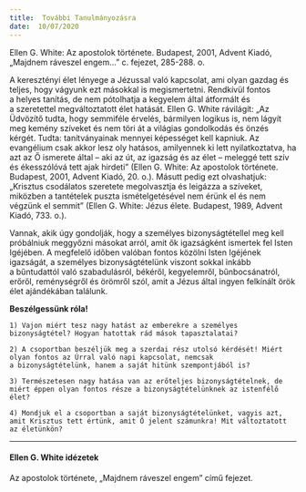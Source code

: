 ```yaml
---
title:  További Tanulmányozásra
date:  10/07/2020
---
```


Ellen G. White: Az apostolok története. Budapest, 2001, Advent Kiadó, „Majdnem ráveszel engem…” c. fejezet, 285-288. o.

A keresztényi élet lényege a Jézussal való kapcsolat, ami olyan gazdag és teljes, hogy vágyunk ezt másokkal is megismertetni. Rendkívül fontos a helyes tanítás, de nem pótolhatja a kegyelem által átformált és a szeretettel megváltoztatott élet hatását. Ellen G. White rávilágít: „Az Üdvözítő tudta, hogy semmiféle érvelés, bármilyen logikus is, nem lágyít meg kemény szíveket és nem töri át a világias gondolkodás és önzés kérgét. Tudta: tanítványainak mennyei képességet kell kapniuk. Az evangélium csak akkor lesz oly hatásos, amilyennek ki lett nyilatkoztatva, ha azt az Ő ismerete által – aki az út, az igazság és az élet – meleggé tett szív és ékesszólóvá tett ajak hirdeti” (Ellen G. White: Az apostolok története. Budapest, 2001, Advent Kiadó, 20. o.). Másutt pedig ezt olvashatjuk: „Krisztus csodálatos szeretete megolvasztja és leigázza a szíveket, miközben a tantételek puszta ismételgetésével nem érünk el és nem végzünk el semmit” (Ellen G. White: Jézus élete. Budapest, 1989, Advent Kiadó, 733. o.).

Vannak, akik úgy gondolják, hogy a személyes bizonyságtétellel meg kell próbálniuk meggyőzni másokat arról, amit ők igazságként ismertek fel Isten Igéjében. A megfelelő időben valóban fontos közölni Isten Igéjének igazságát, a személyes bizonyságtételünk viszont sokkal inkább a bűntudattól való szabadulásról, békéről, kegyelemről, bűnbocsánatról, erőről, reménységről és örömről szól, amit a Jézus által ingyen felkínált örök élet ajándékában találunk.

**Beszélgessünk róla!**

`1) Vajon miért tesz nagy hatást az emberekre a személyes bizonyságtétel? Hogyan hatottak rád mások tapasztalatai?`

`2) A csoportban beszéljük meg a szerdai rész utolsó kérdését! Miért olyan fontos az Úrral való napi kapcsolat, nemcsak a bizonyságtételünk, hanem a saját hitünk szempontjából is?`

`3) Természetesen nagy hatása van az erőteljes bizonyságtételnek, de miért éppen olyan fontos része a bizonyságtételünknek az istenfélő élet?`

`4) Mondjuk el a csoportban a saját bizonyságtételünket, vagyis azt, amit Krisztus tett értünk, amit Ő jelent számunkra! Mit változtatott az életünkön? `

---

#### Ellen G. White idézetek

Az apostolok története, „Majdnem ráveszel engem” című fejezet.